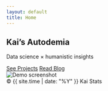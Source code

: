 ```yaml
---
layout: default
title: Home
---
```


<section class="hero">
  <h1>Kai’s Autodemia</h1>
  <p>Data science × humanistic insights</p>
  <div class="btns">
    <a class="btn" href="/projects">See Projects</a>
    <a class="btn secondary" href="/blog/">Read Blog</a>
  </div>
</section>

<!-- ▼ デモ最優先：好きな形式を残して使ってください（他は削除OK） -->

<!-- 画像デモ -->
<section class="demo">
  <img src="/assets/img/demo.png" alt="Demo screenshot">
</section>

<!-- 動画デモ -->
<!--
<section class="demo">
  <video controls src="/assets/demo.mp4" poster="/assets/img/demo-thumb.jpg"></video>
</section>
-->

<!-- 埋め込みデモ（例：YouTube / Observable / Plotly） -->
<!--
<section class="demo">
  <div class="embed">
    <iframe
      src="https://www.youtube.com/embed/dQw4w9WgXcQ"
      title="Demo"
      allow="accelerometer; autoplay; clipboard-write; encrypted-media; gyroscope; picture-in-picture; web-share"
      allowfullscreen>
    </iframe>
  </div>
</section>
-->

<div class="site-footer">
  © {{ site.time | date: "%Y" }} Kai Stats
</div>
